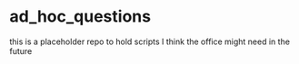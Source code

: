 # ad_hoc_questions

this is a placeholder repo to hold scripts I think the office might need in the future
